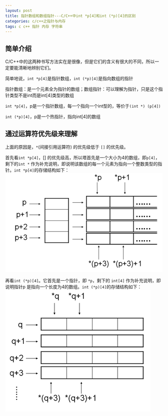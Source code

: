 ```yaml
---
layout: post
title: 指针数组和数组指针---C/C++中int *p[4]和int (*p)[4]的区别
categories: c/c++之指针与内存
tags: c c++ 指针 内存 字符串
---
```



简单介绍
-----

C/C++中的这两种书写方法实在是很像，但是它们的含义有很大的不同，所以一定要能清晰地辨别它们。

简单地说，`int *p[4]`是指针数组，`int (*p)[4]`是指向数组的指针

指针数组：是一个元素全为指针的数组；数组指针：可以理解为指针，只是这个指针类型不是int而是int[4]类型的数组

`int *p[4]`，p是一个指针数组，每一个指向一个int型的，等价于`(int *) (p[4])`

`int (*p)[4]`，p是一个热指针，指向int[4]的数组

 

通过运算符优先级来理解
-----

上面的原因是，`*`(间接引用运算符) 的优先级低于 `[]` 的优先级。

首先看`int *p[4]`，[] 的优先级高，所以塔首先是一个大小为4的数组，即`p[4]`，剩下的`int *` 作为补充说明，即说明该数组的每一个元素为指向一个整数类型的指针。`int *p[4]`的存储结构如下：
![img](../image/2015-08-05/c-memory-struct-1.png)

再看`int (*p)[4]`。它首先是一个指针，即 `*p`，剩下的 `int[4]` 作为补充说明，即说明指针p 是指向一个长度为4的数组。`int (*p)[4]`的存储结构如下：
![img](../image/2015-08-05/c-memory-struct-2.png)